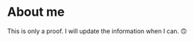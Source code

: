 # About me

<!-- **GabiLlado/gabillado** is a ✨ _special_ ✨ repository because its `README.md` (this file) appears on your GitHub profile.--!>

This is only a proof. I will update the information when I can. 🙃
